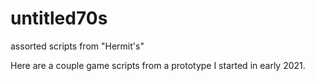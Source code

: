 # untitled70s
assorted scripts from "Hermit's"

Here are a couple game scripts from a prototype I started in early 2021.  
